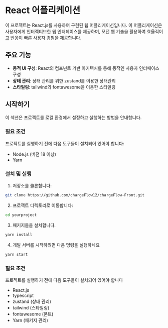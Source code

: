 # React 어플리케이션

이 프로젝트는 React.js를 사용하여 구현된 웹 어플리케이션입니다. 이 어플리케이션은 사용자에게 인터랙티브한 웹 인터페이스를 제공하며, 모던 웹 기술을 활용하여 효율적이고 반응이 빠른 사용자 경험을 제공합니다.

## 주요 기능

- **동적 UI 구성**: React의 컴포넌트 기반 아키텍처를 통해 동적인 사용자 인터페이스 구성
- **상태 관리**: 상태 관리를 위한 zustand를 이용한 상태관리
- **스타일링**: tailwind와 fontawesome을 이용한 스타일링

## 시작하기

이 섹션은 프로젝트를 로컬 환경에서 설정하고 실행하는 방법을 안내합니다.

### 필요 조건

프로젝트를 실행하기 전에 다음 도구들이 설치되어 있어야 합니다:

- Node.js (버전 18 이상)
- Yarn

### 설치 및 실행

1. 저장소를 클론합니다:
```bash
git clone https://github.com/chargeFlow12/chargeFlow-Front.git
```
2. 프로젝트 디렉토리로 이동합니다:
```bash
cd yourproject
```
3. 패키지들을 설치합니다.
```bash
yarn install
```
4. 개발 서버를 시작하려면 다음 명령을 실행하세요
```bash
yarn start
```

### 필요 조건

프로젝트를 실행하기 전에 다음 도구들이 설치되어 있어야 합니다

- React.js
- typescript
- zustand (상태 관리)
- tailwind (스타일링)
- fontawesome (폰트)
- Yarn (패키지 관리)
